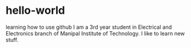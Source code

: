 # hello-world
learning how to use github
I am a 3rd year student in Electrical and Electronics branch of Manipal Institute of Technology.
I like to learn new stuff.
